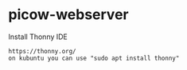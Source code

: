 # picow-webserver

Install Thonny IDE 
```
https://thonny.org/
on kubuntu you can use "sudo apt install thonny"
```
